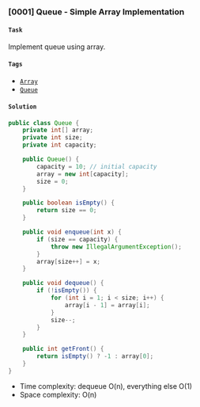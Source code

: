 ### [0001] Queue - Simple Array Implementation

#### `Task`
Implement queue using array.

#### `Tags`
- [`Array`](../02-array.md)
- [`Queue`](../14-queue.md)

#### `Solution`
```java
public class Queue {
    private int[] array;
    private int size;
    private int capacity;

    public Queue() {
        capacity = 10; // initial capacity
        array = new int[capacity];
        size = 0;
    }

    public boolean isEmpty() {
        return size == 0;
    }

    public void enqueue(int x) {
        if (size == capacity) {
            throw new IllegalArgumentException();
        }
        array[size++] = x;
    }

    public void dequeue() {
        if (!isEmpty()) {
            for (int i = 1; i < size; i++) {
                array[i - 1] = array[i];
            }
            size--;
        }
    }

    public int getFront() {
        return isEmpty() ? -1 : array[0];
    }
}
```
- Time complexity: dequeue O(n), everything else O(1)
- Space complexity: O(n)
